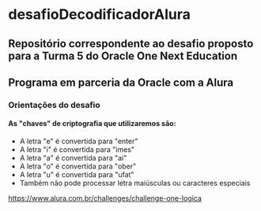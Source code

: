 # desafioDecodificadorAlura
## Repositório correspondente ao desafio proposto para a Turma 5 do Oracle One Next Education
## Programa em parceria da Oracle com a Alura

### Orientações do desafio
#### As "chaves" de criptografia que utilizaremos são:
* A letra "e" é convertida para "enter"
* A letra "i" é convertida para "imes" 
* A letra "a" é convertida para "ai" 
* A letra "o" é convertida para "ober" 
* A letra "u" é convertida para "ufat" 
* Também não pode processar letra maiúsculas ou caracteres especiais

https://www.alura.com.br/challenges/challenge-one-logica

